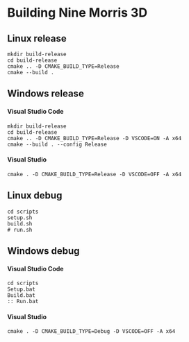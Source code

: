 # Building Nine Morris 3D

## Linux release

    mkdir build-release  
    cd build-release  
    cmake .. -D CMAKE_BUILD_TYPE=Release  
    cmake --build .

## Windows release

#### Visual Studio Code
    mkdir build-release  
    cd build-release  
    cmake .. -D CMAKE_BUILD_TYPE=Release -D VSCODE=ON -A x64  
    cmake --build . --config Release

#### Visual Studio
    cmake . -D CMAKE_BUILD_TYPE=Release -D VSCODE=OFF -A x64  

## Linux debug

    cd scripts  
    setup.sh  
    build.sh  
    # run.sh

## Windows debug

#### Visual Studio Code
    cd scripts  
    Setup.bat  
    Build.bat  
    :: Run.bat

#### Visual Studio
    cmake . -D CMAKE_BUILD_TYPE=Debug -D VSCODE=OFF -A x64  
